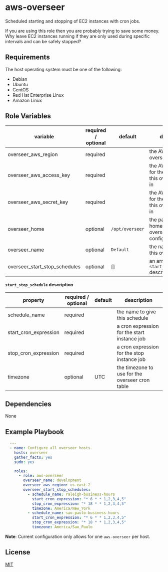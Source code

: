 aws-overseer
============
Scheduled starting and stopping of EC2 instances with cron jobs.

If you are using this role then you are probably trying to save some money. Why leave EC2 instances running if they are only used during specific intervals and can be safely stopped?

Requirements
------------

The host operating system must be one of the following:

- Debian
- Ubuntu
- CentOS
- Red Hat Enterprise Linux
- Amazon Linux

Role Variables
--------------

| variable                      | required / optional | default                                  | description                                                   |
| ------------------------------|---------------------|------------------------------------------|-------------------------------------------------------------- |
| overseer_aws_region           | required            |                                          | the AWS region this overseer works in                         |
| overseer_aws_access_key       | required            |                                          | the AWS access key for the aws account this overseer works in |
| overseer_aws_secret_key       | required            |                                          | the AWS secret key for the aws account this overseer works in |
| overseer_home                 | optional            | `/opt/overseer`                          | the path of the home directory for overseer configuration     |
| overseer_name                 | optional            | `Default`                                | the name to give this overseer                                |
| overseer_start_stop_schedules | optional            | []                                       | an array of `start_stop_schedule` descriptions (below)        |

**`start_stop_schedule` description**

| property              | required / optional | default | description
| ----------------------|---------------------|---------|---------------------------------------------------|
| schedule_name         | required            |         | the name to give this schedule                    |
| start_cron_expression | required            |         | a cron expression for the start instance job      |
| stop_cron_expression  | required            |         | a cron expression for the stop instance job       |
| timezone              | optional            | UTC     | the timezone to use for the overseer cron table   |

Dependencies
------------

None

Example Playbook
----------------

```yaml
  ---
  - name: Configure all overseer hosts.
    hosts: overseer
    gather_facts: yes
    sudo: yes

    roles:
      - role: aws-overseer
        overseer_name: development
        overseer_aws_region: us-east-2
        overseer_start_stop_schedules:
          - schedule_name: raleigh-business-hours
            start_cron_expression: "* 6 * * 1,2,3,4,5"
            stop_cron_expression: "* 18 * * 1,2,3,4,5"
            timezone: America/New_York
          - schedule_name: sao-paulo-business-hours
            start_cron_expression: "* 6 * * 1,2,3,4,5"
            stop_cron_expression: "* 18 * * 1,2,3,4,5"
            timezone: America/Sao_Paulo
```

**Note**: Current configuration only allows for one `aws-overseer` per host.

License
-------

[MIT](LICENSE)
